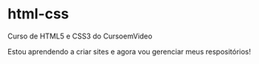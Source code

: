 # html-css
 Curso de HTML5 e CSS3 do CursoemVideo

 Estou aprendendo a criar sites e agora vou gerenciar meus respositórios!
